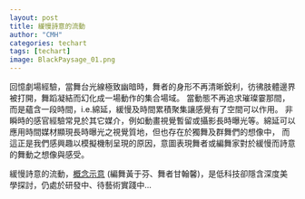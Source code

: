 ```yaml
---
layout: post
title: 緩慢詩意的流動
author: "CMH"
categories: techart
tags: [techart]
image: BlackPaysage_01.png
---
```


回憶劇場經驗，當舞台光線極致幽暗時，舞者的身形不再清晰銳利，彷彿肢體邊界被打開，舞蹈凝結而幻化成一場動作的集合場域。
當動態不再追求璀璨霎那間，而是蘊含一段時間，i.e.綿延，緩慢及時間累積聚集讓感覺有了空間可以作用。
非瞬時的感官經驗常見於其它媒介，例如動畫視覺暫留或攝影長時曝光等。綿延可以應用時間媒材顯現長時曝光之視覺質地，但也存在於獨舞及群舞們的想像中，
而這正是我們感興趣以模擬機制呈現的原因，意圖表現舞者或編舞家對於緩慢而詩意的舞動之想像與感受。

緩慢詩意的流動，[概念示意](https://drive.google.com/file/d/1bVG8hEf8TCsfuJ5MJF7qqfOSoZ8vIQVN/view) (編舞黃于芬、舞者甘翰馨)，是低科技卻隱含深度美學探討，仍處於研發中、待藝術實踐中...
